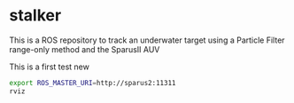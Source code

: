 # stalker
This is a ROS repository to track an underwater target using a Particle Filter range-only method and the SparusII AUV

This is a first test new

```bash
export ROS_MASTER_URI=http://sparus2:11311
rviz
```

